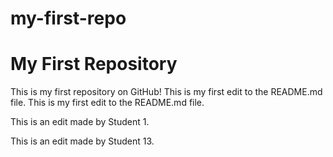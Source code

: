 # my-first-repo

# My First Repository

This is my first repository on GitHub!
This is my first edit to the README.md file.
This is my first edit to the README.md file.

This is an edit made by Student 1.

This is an edit made by Student 13.